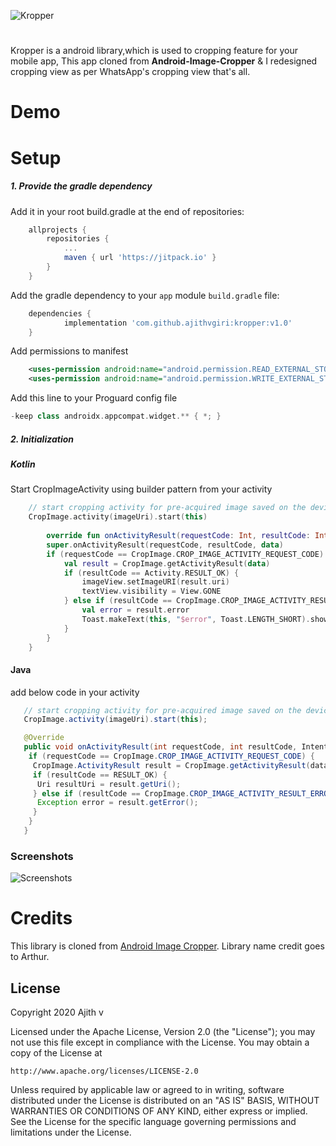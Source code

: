![Kropper](https://i.imgur.com/lstHevl.png)
#
Kropper is a android library,which is used to cropping feature for your mobile app, This app cloned from **Android-Image-Cropper** & I redesigned cropping view as per WhatsApp's cropping view that's all.
# Demo

# Setup
##### 1. Provide the gradle dependency
Add it in your root build.gradle at the end of repositories:
``` gradle
	allprojects {
		repositories {
			...
			maven { url 'https://jitpack.io' }
		}
	}
```

Add the gradle dependency to your `app` module `build.gradle` file:

``` gradle
	dependencies {
	        implementation 'com.github.ajithvgiri:kropper:v1.0'
	}
```

Add permissions to manifest

``` xml
    <uses-permission android:name="android.permission.READ_EXTERNAL_STORAGE"/>
    <uses-permission android:name="android.permission.WRITE_EXTERNAL_STORAGE"/>
```

Add this line to your Proguard config file
``` gradle
-keep class androidx.appcompat.widget.** { *; }
```
##### 2. Initialization

##### Kotlin
Start CropImageActivity using builder pattern from your activity
``` kotlin
    // start cropping activity for pre-acquired image saved on the device
    CropImage.activity(imageUri).start(this)
    
        override fun onActivityResult(requestCode: Int, resultCode: Int, data: Intent?) {
        super.onActivityResult(requestCode, resultCode, data)
        if (requestCode == CropImage.CROP_IMAGE_ACTIVITY_REQUEST_CODE) {
            val result = CropImage.getActivityResult(data)
            if (resultCode == Activity.RESULT_OK) {
                imageView.setImageURI(result.uri)
                textView.visibility = View.GONE
            } else if (resultCode == CropImage.CROP_IMAGE_ACTIVITY_RESULT_ERROR_CODE) {
                val error = result.error
                Toast.makeText(this, "$error", Toast.LENGTH_SHORT).show()
            }
        }
    }
```

#### Java
add below code in your activity
``` java
   // start cropping activity for pre-acquired image saved on the device
   CropImage.activity(imageUri).start(this);

   @Override
   public void onActivityResult(int requestCode, int resultCode, Intent data) {
    if (requestCode == CropImage.CROP_IMAGE_ACTIVITY_REQUEST_CODE) {
     CropImage.ActivityResult result = CropImage.getActivityResult(data);
     if (resultCode == RESULT_OK) {
      Uri resultUri = result.getUri();
     } else if (resultCode == CropImage.CROP_IMAGE_ACTIVITY_RESULT_ERROR_CODE) {
      Exception error = result.getError();
     }
    }
   }
```
### Screenshots
![Screenshots](https://i.imgur.com/tKvW5cA.png)

# Credits
This library is cloned from [Android Image Cropper](https://github.com/ArthurHub/Android-Image-Cropper).
Library name credit goes to Arthur.

License
----
Copyright 2020 Ajith v

Licensed under the Apache License, Version 2.0 (the "License");
you may not use this file except in compliance with the License.
You may obtain a copy of the License at

    http://www.apache.org/licenses/LICENSE-2.0

Unless required by applicable law or agreed to in writing, software
distributed under the License is distributed on an "AS IS" BASIS,
WITHOUT WARRANTIES OR CONDITIONS OF ANY KIND, either express or implied.
See the License for the specific language governing permissions and
limitations under the License.